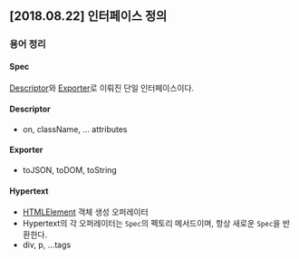 ## [2018.08.22] 인터페이스 정의
### 용어 정리
#### Spec
[Descriptor](#Descriptor)와 [Exporter](#Exporter)로 이뤄진 단일 인터페이스이다.

#### Descriptor
- on, className, ... attributes

#### Exporter
- toJSON, toDOM, toString

#### Hypertext
- [HTMLElement](https://developer.mozilla.org/en-US/docs/Web/API/HTMLElement) 객체 생성 오퍼레이터
- Hypertext의 각 오퍼레이터는 `Spec`의 펙토리 메서드이며, 항상 새로운 `Spec`을 반환한다.
- div, p, ...tags